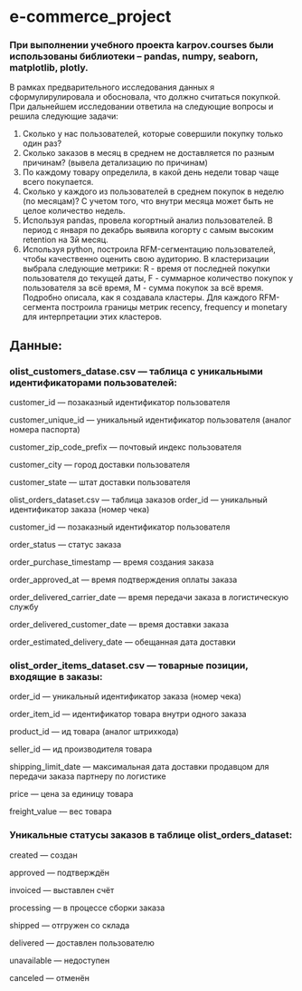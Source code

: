 # e-commerce_project

### При  выполнении учебного проекта karpov.courses были использованы библиотеки – pandas, numpy, seaborn, matplotlib, plotly.
В рамках предварительного исследования данных я сформулирулировала и обосновала, что должно считаться покупкой.   
При дальнейшем исследовании ответила на следующие вопросы и решила следующие задачи:
1. Сколько у нас пользователей, которые совершили покупку только один раз?
2. Сколько заказов в месяц в среднем не доставляется по разным причинам? (вывела детализацию по причинам)
3. По каждому товару определила, в какой день недели товар чаще всего покупается.
4. Сколько у каждого из пользователей в среднем покупок в неделю (по месяцам)? С учетом того, что внутри месяца может быть не целое количество недель. 
5. Используя pandas, провела когортный анализ пользователей. В период с января по декабрь выявила когорту с самым высоким retention на 3й месяц. 
6. Используя python, построила RFM-сегментацию пользователей, чтобы качественно оценить свою аудиторию. В кластеризации выбрала следующие метрики: R - время от последней покупки пользователя до текущей даты, F - суммарное количество покупок у пользователя за всё время, M - сумма покупок за всё время. Подробно описала, как я создавала кластеры. Для каждого RFM-сегмента построила границы метрик recency, frequency и monetary для интерпретации этих кластеров.

## Данные:
### olist_customers_datase.csv — таблица с уникальными идентификаторами пользователей:

customer_id — позаказный идентификатор пользователя

customer_unique_id —  уникальный идентификатор пользователя  (аналог номера паспорта)

customer_zip_code_prefix —  почтовый индекс пользователя

customer_city —  город доставки пользователя

customer_state —  штат доставки пользователя

olist_orders_dataset.csv —  таблица заказов
order_id —  уникальный идентификатор заказа (номер чека)

customer_id —  позаказный идентификатор пользователя

order_status —  статус заказа

order_purchase_timestamp —  время создания заказа

order_approved_at —  время подтверждения оплаты заказа

order_delivered_carrier_date —  время передачи заказа в логистическую службу

order_delivered_customer_date —  время доставки заказа

order_estimated_delivery_date —  обещанная дата доставки

### olist_order_items_dataset.csv —  товарные позиции, входящие в заказы:

order_id —  уникальный идентификатор заказа (номер чека)

order_item_id —  идентификатор товара внутри одного заказа

product_id —  ид товара (аналог штрихкода)

seller_id — ид производителя товара

shipping_limit_date —  максимальная дата доставки продавцом для передачи заказа партнеру по логистике

price —  цена за единицу товара

freight_value —  вес товара

### Уникальные статусы заказов в таблице olist_orders_dataset:

created —  создан  

approved —  подтверждён  

invoiced —  выставлен счёт  

processing —  в процессе сборки заказа  

shipped —  отгружен со склада  

delivered —  доставлен пользователю  

unavailable —  недоступен  

canceled —  отменён  
